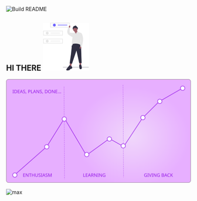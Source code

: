 ![Build README](https://github.com/maxzz/maxzz/workflows/Build%20README/badge.svg)

## HI THERE ![](src/assets/main-hi.svg)

![](src/assets/main.svg)

<!-- recent_releases starts -->
<!-- recent_releases ends -->

![max](https://avatars.githubusercontent.com/maxzz?s=150&v=1)
